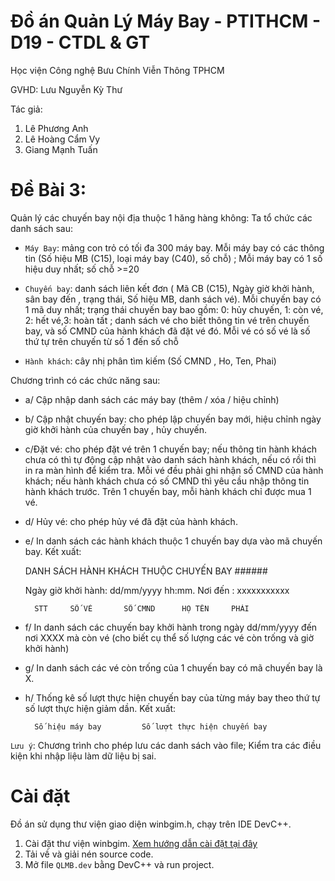 # Đồ án Quản Lý Máy Bay - PTITHCM - D19 - CTDL & GT
Học viện Công nghệ Bưu Chính Viễn Thông TPHCM

GVHD:  Lưu Nguyễn Kỳ Thư

Tác giả: 
 1. Lê Phương Anh
 2. Lê Hoàng Cẩm Vy
 3. Giang Mạnh Tuấn

# Đề Bài 3:
Quản lý các chuyến bay nội địa thuộc 1 hăng hàng không: Ta tổ chức các danh sách sau: 
-  `Máy Bay`:  mảng con trỏ có tối đa 300 máy bay. Mỗi máy bay có các thông tin (Số hiệu MB (C15), loại máy bay (C40), số chỗ) ;  Mỗi máy bay có 1 số hiệu duy nhất; số chỗ >=20
- `Chuyến bay`: danh sách liên kết đơn ( Mã CB (C15),  Ngày giờ khởi hành, sân bay đến , trạng thái, Số hiệu MB, danh sách vé). Mỗi chuyến bay có 1 mã duy nhất; trạng thái chuyến bay bao gồm: 0: hủy chuyến, 1: còn vé, 2: hết vé,3: hoàn tất ; danh sách vé cho biết thông tin vé trên chuyến bay, và số CMND của hành khách đã đặt vé đó. Mỗi vé có  số vé  là số thứ tự trên chuyến từ số 1 đến số chỗ 

 - `Hành khách`: cây nhị phân tìm kiếm (Số CMND , Ho, Ten,  Phai)

Chương trình có các chức năng sau: 

* a/ Cập nhập danh sách các máy bay (thêm / xóa / hiệu chỉnh)
* b/ Cập nhật chuyến bay: cho phép lập chuyến bay mới, hiệu chỉnh ngày giờ khởi hành của chuyến bay , hủy chuyến.
* c/Đặt vé: cho phép đặt vé trên 1 chuyến bay; nếu thông tin hành khách chưa có thì tự động cập nhật vào danh sách hành khách, nếu có rồi thì in ra màn hình để kiểm tra. Mỗi vé đều phải ghi nhận số CMND của hành khách; nếu hành khách chưa có số CMND thì yêu cầu nhập thông tin hành khách trước. Trên 1 chuyến bay, mỗi hành khách chỉ được mua 1 vé.
* d/ Hủy vé: cho phép hủy vé đã đặt của hành khách.
* e/ In danh sách các hành khách thuộc 1 chuyến bay dựa vào mã chuyến bay. Kết xuất:

   DANH SÁCH HÀNH KHÁCH THUỘC CHUYẾN BAY ######
   
   Ngày giờ khởi hành: dd/mm/yyyy hh:mm.  Nơi đến : xxxxxxxxxxx

 		STT		SỐ VÉ	 	SỐ CMND		 HỌ TÊN	   	PHÁI
* f/ In danh sách các chuyến bay khởi hành trong  ngày dd/mm/yyyy đến nơi XXXX mà còn vé (cho biết cụ thể số lượng các vé còn trống và giờ khởi hành)
* g/ In danh sách các vé còn trống của 1 chuyến bay có mã chuyến bay là X. 
* h/ Thống kê số lượt thực hiện chuyến bay của từng máy bay theo thứ tự  số lượt thực hiện giảm dần. Kết xuất:

		Số hiệu máy bay		    Số lượt thực hiện chuyến bay	

`Lưu ý`: Chương trình cho phép lưu các danh sách vào file; Kiểm tra các điều kiện khi nhập liệu làm dữ liệu bị sai.


# Cài đặt
Đồ án sử dụng thư viện giao diện winbgim.h, chạy trên IDE DevC++.
1. Cài đặt thư viện winbgim. [Xem hướng dẫn cài đặt tại đây](https://cachhoc.net/2013/10/03/cc-do-hoa-trong-dev-c/)
2. Tải về và giải nén source code.
3. Mở file `QLMB.dev` bằng DevC++ và run project.

